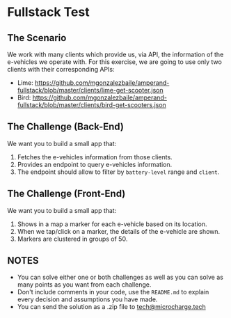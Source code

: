 # Fullstack Test
## The Scenario
We work with many clients which provide us, via API, the information of the e-vehicles we operate with. For this exercise, we are going to use only two clients with their corresponding APIs:
- Lime: https://github.com/mgonzalezbaile/amperand-fullstack/blob/master/clients/lime-get-scooter.json
- Bird: https://github.com/mgonzalezbaile/amperand-fullstack/blob/master/clients/bird-get-scooters.json

## The Challenge (Back-End)
We want you to build a small app that:

1. Fetches the e-vehicles information from those clients.
2. Provides an endpoint to query e-vehicles information.
3. The endpoint should allow to filter by `battery-level` range and `client`.

## The Challenge (Front-End)
We want you to build a small app that:

1. Shows in a map a marker for each e-vehicle based on its location.
2. When we tap/click on a marker, the details of the e-vehicle are shown.
3. Markers are clustered in groups of 50.

## NOTES
- You can solve either one or both challenges as well as you can solve as many points as you want from each challenge.
- Don't include comments in your code, use the `README.md` to explain every decision and assumptions you have made.
- You can send the solution as a .zip file to tech@microcharge.tech